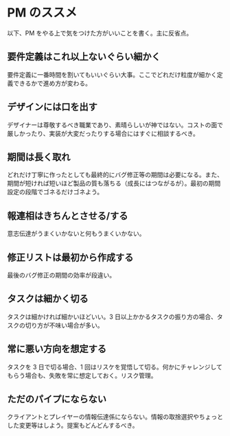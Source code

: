 # PM のススメ

以下、PM をやる上で気をつけた方がいいことを書く。主に反省点。

## 要件定義はこれ以上ないぐらい細かく

要件定義に一番時間を割いてもいいぐらい大事。ここでどれだけ粒度が細かく定義できるかで進め方が変わる。

## デザインには口を出す

デザイナーは尊敬するべき職業であり、素晴らしいが神ではない。コストの面で厳しかったり、実装が大変だったりする場合にはすぐに相談するべき。

## 期間は長く取れ

どれだけ丁寧に作ったとしても最終的にバグ修正等の期間は必要になる。また、期間が短ければ短いほど製品の質も落ちる（成長にはつながるが）。最初の期間設定の段階でゴネるだけゴネよう。

## 報連相はきちんとさせる/する

意志伝達がうまくいかないと何もうまくいかない。

## 修正リストは最初から作成する

最後のバグ修正の期間の効率が段違い。

## タスクは細かく切る

タスクは細かければ細かいほどいい。3 日以上かかるタスクの振り方の場合、タスクの切り方が不味い場合が多い。

## 常に悪い方向を想定する

タスクを 3 日で切る場合、1 回はリスケを覚悟して切る。何かにチャレンジしてもらう場合も、失敗を常に想定しておく。リスク管理。

## ただのパイプにならない

クライアントとプレイヤーの情報伝達係にならない。情報の取捨選択やちょっとした変更等はしよう。提案もどんどんするべき。
